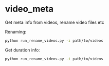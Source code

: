 # video_meta
Get meta info from videos, rename video files etc

Renaming:

```bash
python run_rename_videos.py -i path/to/videos
```

Get duration info:

```bash
python run_rename_videos.py -i path/to/videos
```
